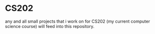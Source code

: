 # CS202
any and all small projects that i work on for CS202 (my current computer science course) will feed into this repository.
